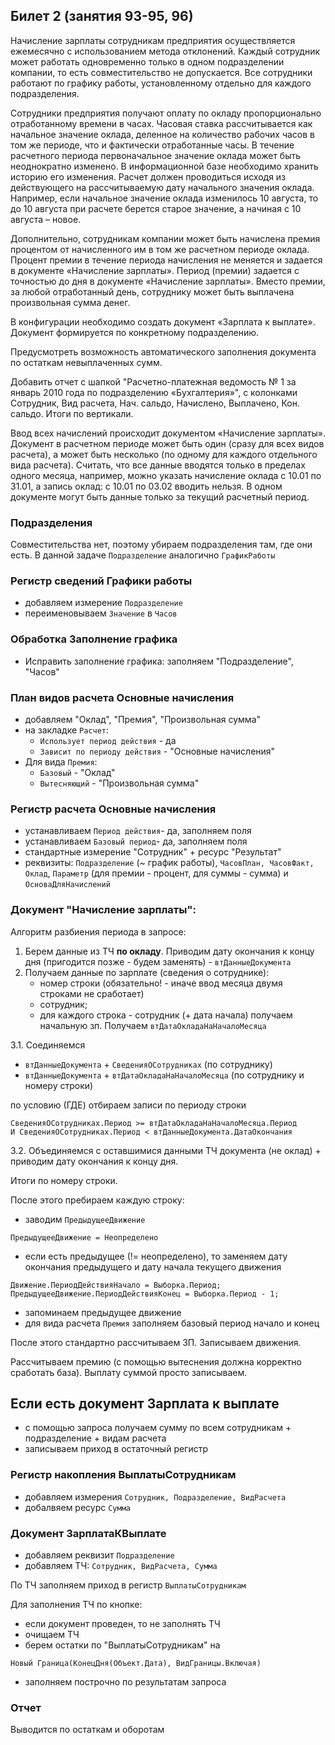## Билет 2 (занятия 93-95, 96)


Начисление зарплаты сотрудникам предприятия осуществляется ежемесячно с использованием метода отклонений. Каждый сотрудник может работать одновременно только в одном подразделении компании, то есть совместительство не допускается.
Все сотрудники работают по графику работы, установленному отдельно для каждого подразделения.

Сотрудники предприятия получают оплату по окладу пропорционально отработанному времени в часах. Часовая ставка рассчитывается как начальное значение оклада, деленное на количество рабочих часов в том же периоде, что и фактически отработанные часы. В течение расчетного периода первоначальное значение оклада может быть неоднократно изменено. В информационной базе необходимо хранить историю его изменения. Расчет должен проводиться исходя из действующего на рассчитываемую дату начального значения оклада. Например, если начальное значение оклада изменилось 10 августа, то до 10 августа при расчете берется старое значение, а начиная с 10 августа – новое. 

Дополнительно, сотрудникам компании может быть начислена премия процентом от начисленного им в том же расчетном периоде оклада. Процент премии в течение периода начисления не меняется и задается в документе «Начисление зарплаты». Период (премии) задается с точностью до дня в документе «Начисление зарплаты». Вместо премии, за любой отработанный день, сотруднику может быть выплачена произвольная сумма денег.

В конфигурации необходимо создать документ «Зарплата к выплате». Документ формируется по конкретному подразделению. 

Предусмотреть возможность автоматического заполнения документа по остаткам невыплаченных сумм.

Добавить отчет с шапкой "Расчетно-платежная ведомость № 1 за январь 2010 года по подразделению «Бухгалтерия»", с колонками Сотрудник, Вид расчета, Нач. сальдо, Начислено, Выплачено, Кон. сальдо. Итоги по вертикали.

Ввод всех начислений происходит документом «Начисление зарплаты». Документ в расчетном периоде может быть один (сразу для всех видов расчета), а может быть несколько (по одному для каждого отдельного вида расчета). Считать, что все данные вводятся только в пределах одного месяца, например, можно указать начисление оклада с 10.01 по 31.01, а запись оклад: с 10.01 по 03.02 вводить нельзя. В одном документе могут быть данные только за текущий расчетный период.



### Подразделения

Совместительства нет, поэтому убираем подразделения там, где они есть. В данной задаче `Подразделение` аналогично `ГрафикРаботы`


### Регистр сведений **Графики работы** 
- добавляем измерение `Подразделение`
- переименовываем `Значение` в `Часов`


### Обработка **Заполнение графика** 

- Исправить заполнение графика: заполняем "Подразделение", "Часов" 


### План видов расчета **Основные начисления**

- добавляем "Оклад", "Премия", "Произвольная сумма"
- на закладке `Расчет`:
	- `Использует период действия` - да
	- `Зависит по периоду действия` - "Основные начисления"
- Для вида `Премия`:
	- `Базовый` - "Оклад"
	- `Вытесняющий` - "Произвольная сумма"

### Регистр расчета **Основные начисления**

- устанавливаем `Период действия`- да, заполняем поля
- устанавливаем `Базовый период`- да, заполняем поля
- стандартные измерение "Сотрудник" + ресурс "Результат"
- реквизиты: `Подразделение` (~ график работы), `ЧасовПлан, ЧасовФакт, Оклад`, `Параметр` (для премии - процент, для суммы - сумма) и `ОсноваДляНачислений`


### Документ "Начисление зарплаты":

Алгоритм разбиения периода в запросе:
1. Берем данные из ТЧ **по окладу**. Приводим дату окончания к концу дня (пригодится позже - будем заменять) - `втДанныеДокумента`
2. Получаем данные по зарплате (сведения о сотруднике): 
	- номер строки (обязательно! - иначе ввод месяца двумя строками не сработает)
	- сотрудник; 
	- для каждого строка - сотрудник (+ дата начала) получаем начальную зп.
Получаем `втДатаОкладаНаНачалоМесяца`

3.1. Соединяемся 
- `втДанныеДокумента` + `СведенияОСотрудниках` (по сотруднику)
- `втДанныеДокумента` + `втДатаОкладаНаНачалоМесяца` (по сотруднику и номеру строки)

по условию (ГДЕ) отбираем записи по периоду строки
```1c
СведенияОСотрудниках.Период >= втДатаОкладаНаНачалоМесяца.Период
И СведенияОСотрудниках.Период < втДанныеДокумента.ДатаОкончания
```

3.2. Объединяемся с оставшимися данными ТЧ документа (не оклад) + приводим дату окончания к концу дня.

Итоги по номеру строки.

После этого пребираем каждую строку:
- заводим `ПредыдущееДвижение`
```1c
ПредыдущееДвижение = Неопределено
```
- если есть предыдущее (!= неопределено), то заменяем дату окончания предыдущего и дату начала текущего движения
```1c
Движение.ПериодДействияНачало = Выборка.Период;
ПредыдущееДвижение.ПериодДействияКонец = Выборка.Период - 1;
```
- запоминаем предыдущее движение
- для вида расчета `Премия` заполняем базовый период начало и конец 

После этого стандартно рассчитываем ЗП. Записываем движения.

Рассчитываем премию (с помощью вытеснения должна корректно сработать база). Выплату суммой просто записываем.

## Если есть документ **Зарплата к выплате**

- с помощью запроса получаем сумму по всем сотрудникам + подразделение + видам расчета
- записываем приход в остаточный регистр

### Регистр накопления **ВыплатыСотрудникам**

- добавляем измерения `Сотрудник, Подразделение, ВидРасчета`
- добалвяем ресурс `Сумма` 

### Документ **ЗарплатаКВыплате**

- добавляем реквизит `Подразделение`
- добавляем ТЧ: `Сотрудник, ВидРасчета, Сумма`

По ТЧ заполняем приход в регистр `ВыплатыСотрудникам`

Для заполнения ТЧ по кнопке:
- если документ проведен, то не заполнять ТЧ
- очищаем ТЧ
- берем остатки по "ВыплатыСотрудникам" на
```1c
Новый Граница(КонецДня(Объект.Дата), ВидГраницы.Включая)
```
- заполняем построчно по результатам запроса

### Отчет

Выводится по остаткам и оборотам


